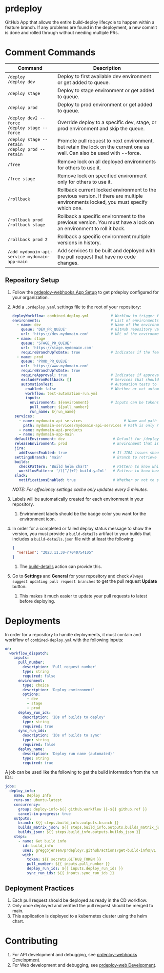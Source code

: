 # prdeploy
GitHub App that allows the entire build-deploy lifecycle to happen within a feature branch.  If any problems are found in the deployment, a new commit is done and rolled through without needing multiple PRs.

# Comment Commands

| Command                                              | Description                                                                                                                         |
| ---------------------------------------------------- | ----------------------------------------------------------------------------------------------------------------------------------- |
| `/deploy`<br>`/deploy dev`                           | Deploy to first available dev environment or get added to queue.                                                                    |
| `/deploy stage`                                      | Deploy to stage environment or get added to queue.                                                                                  |
| `/deploy prod`                                       | Deploy to prod environment or get added to queue.                                                                                   |
| `/deploy dev2 --force`<br>`/deploy stage --force`    | Override deploy to a specific dev, stage, or prod environment and skip the queue.                                                   |
| `/deploy stage --retain`<br>`/deploy prod --retain`  | Promote pull request to next environment, but retain the lock on the current one as well. Can also be used with --force.            |
| `/free`                                              | Remove lock on all deployed environments for others to use it.                                                                      |
| `/free stage`                                        | Remove lock on specified environment only for others to use it.                                                                     |
| `/rollback`                                          | Rollback current locked environment to the previous version. If there are multiple environments locked, you must specify which one. |
| `/rollback prod`<br>`/rollback stage`                | Rollback a specific environment to the previous version. You must have a lock on an environment to roll it back.                    |
| `/rollback prod 2`                                   | Rollback a specific environment multiple versions in history.                                                                       |
| `/add mydomain-api-service mydomain-app-main`        | Add services to be built and deployed with the pull request that have no code changes.                                              |

## Repository Setup

1. Follow the [prdeploy-webhooks App Setup](/prdeploy-webhooks/README.md#app-setup) to get prdeploy configured for your organization.
2. Add a `.prdeploy.yaml` settings file to the root of your repository:

   ```yaml
   deployWorkflow: combined-deploy.yml          # Worklow to trigger for deployments to an environment.
   environments:                                # List of environments to be used.
     - name: dev                                # Name of the environment in GitHub Environments.
       queue: 'DEV_PR_QUEUE'                    # GitHub repository variable for queue, if there are multiple of the same evironment use the same queue.
       url: 'https://dev.mydomain.com'          # URL of the environment the deployment is for.
     - name: stage
       queue: 'STAGE_PR_QUEUE'
       url: 'https://stage.mydomain.com'
       requireBranchUpToDate: true              # Indicates if the feature branch must be up to date with main to deploy.
     - name: prod
       queue: 'PROD_PR_QUEUE'
       url: 'https://www.mydomain.com'
       requireBranchUpToDate: true
       requireApproval: true                    # Indicates if approval is needed for deployment to continue.
       excludeFromRollback: []                  # Services that should not be rolled back in this environment, such as databases.
       automationTest:                          # Automation tests to run and report on as part of the pull request deploy.
         enabled: false                         # Whether or not automation test run should be triggered.
         workflow: test-automation-run.yml
         inputs:
           environment: ${environment}          # Inputs can be tokens bound from pull request deploy, or hard coded values.
           pull_number: ${pull_number}
           run_name: ${run_name}
    services:
      - name: mydomain-api-services                   # Name and path of services that can be deployed for /add command.
        path: mydomain-services/mydomain-api-services # Path is only required if it is not a folder on the root.
      - name: mydomain-api-products
      - name: mydomain-app-main
    defaultEnvironment: dev                      # Default for /deploy only.
    releaseEnvironment: prod                     # Environment that is used for final releases.
    jira:
      addIssuesEnabled: true                     # If JIRA issues should be read from branch and added to PR.
    settingsBranch: 'main'                       # Branch to retrieve repo settings from.
    builds:
      checkPattern: 'Build helm chart'           # Pattern to know which checks are builds.
      workflowPattern: '/([^/]+?)-build.ya?ml'   # Pattern to know how to extract the build name from the workflow file.
    slack:
      notificationsEnabled: true                 # Whether or not to send Slack notifications.
    ```

   _NOTE: For effeciency settings cache only updates every 5 minutes._

3. Labels will be automatically created for each environment in your repository.
   1. Environment labels should be the badge color you want for the environment icon.
4. In order for a completed or failed deploy status message to show the version, you must provide a `build-details` artifact to your builds that includes a `build-details.json` file with at least the following:

   ```json
   {
     "version": "2023.11.30-r7040754105"
   }
   ```

   1. The [build-details](/.github/actions/build-details/README.md#build-details-action) action can provide this.

5. Go to **Settings** and **General** for your repository and check `Always suggest updating pull request branches` to get the pull request **Update** button.
   1. This makes it much easier to update your pull requests to latest before deploying.

# Deployments

In order for a repository to handle deployments, it must contain and workflow of `combined-deploy.yml` with the following inputs:

```yaml
on:
  workflow_dispatch:
    inputs:
      pull_number:
        description: 'Pull request number'
        type: string
        required: false
      environment:
        type: choice
        description: 'Deploy environment'
        options:
          - dev
          - stage
          - prod
      deploy_run_ids:
        description: 'IDs of builds to deploy'
        type: string
        required: true
      sync_run_ids:
        description: 'IDs of builds to sync'
        type: string
        required: false
      deploy_name:
        description: 'Deploy run name (automated)'
        type: string
        required: true
```

A job can be used like the following to get the build information from the run IDs:

```yaml
jobs:
  deploy_info:
    name: Deploy Info
    runs-on: ubuntu-latest
    concurrency:
      group: deploy-info-${{ github.workflow }}-${{ github.ref }}
      cancel-in-progress: true
    outputs:
      branch: ${{ steps.build_info.outputs.branch }}
      builds_matrix_json: ${{ steps.build_info.outputs.builds_matrix_json }}
      builds_json: ${{ steps.build_info.outputs.builds_json }}
    steps:
      - name: Get build info
        id: build_info
        uses: greggbjensen/prdeploy/.github/actions/get-build-info@v1
        with:
          token: ${{ secrets.GITHUB_TOKEN }}
          pull_number: ${{ inputs.pull_number }}
          deploy_run_ids: ${{ inputs.deploy_run_ids }}
          sync_run_ids: ${{ inputs.sync_run_ids }}
```

## Deployment Practices

1. Each pull request should be deployed as ready in the CD workflow.
2. Only once deployed and verified the pull request should be merged to main.
3. This application is deployed to a kubernetes cluster using the helm chart.

# Contributing

1. For API development and debugging, see [prdeploy-webhooks Development](/prdeploy-webhooks/README.md#development).
2. For Web development and debugging, see [prdeploy-web Development](/prdeploy-web/README.md#development).
